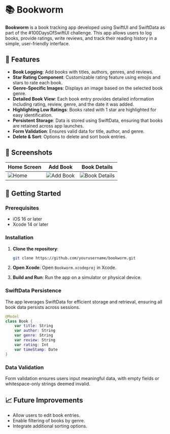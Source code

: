 
# 📚 Bookworm

**Bookworm** is a book tracking app developed using SwiftUI and SwiftData as part of the #100DaysOfSwiftUI challenge. This app allows users to log books, provide ratings, write reviews, and track their reading history in a simple, user-friendly interface.

## 📝 Features

- **Book Logging**: Add books with titles, authors, genres, and reviews.
- **Star Rating Component**: Customizable rating feature using emojis and stars to rate each book.
- **Genre-Specific Images**: Displays an image based on the selected book genre.
- **Detailed Book View**: Each book entry provides detailed information including rating, review, genre, and the date it was added.
- **Highlighting Low Ratings**: Books rated with 1 star are highlighted for easy identification.
- **Persistent Storage**: Data is stored using SwiftData, ensuring that books are retained across app launches.
- **Form Validation**: Ensures valid data for title, author, and genre.
- **Delete & Sort**: Options to delete and sort book entries.

## 📸 Screenshots

| Home Screen | Add Book | Book Details |
|-------------|----------|--------------|
| ![Home](screenshots/home.png) | ![Add Book](screenshots/add_book.png) | ![Book Details](screenshots/book_details.png) |

## 🚀 Getting Started

### Prerequisites

- iOS 16 or later
- Xcode 14 or later

### Installation

1. **Clone the repository**:
   ```bash
   git clone https://github.com/yourusername/bookworm.git
   ```

2. **Open Xcode**:
   Open `Bookworm.xcodeproj` in Xcode.

3. **Build and Run**:
   Run the app on a simulator or physical device.



### SwiftData Persistence

The app leverages SwiftData for efficient storage and retrieval, ensuring all book data persists across sessions.

```swift
@Model
class Book {
    var title: String
    var author: String
    var genre: String
    var review: String
    var rating: Int
    var timeStamp: Date
}
```

### Data Validation

Form validation ensures users input meaningful data, with empty fields or whitespace-only strings deemed invalid.

## 📈 Future Improvements

- Allow users to edit book entries.
- Enable filtering of books by genre.
- Integrate additional sorting options.

